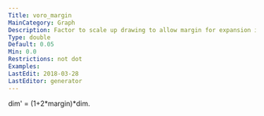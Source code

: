 ```yaml
---
Title: voro_margin
MainCategory: Graph
Description: Factor to scale up drawing to allow margin for expansion in Voronoi technique.
Type: double
Default: 0.05
Min: 0.0
Restrictions: not dot
Examples: 
LastEdit: 2018-03-28
LastEditor: generator
---
```


dim' = (1+2*margin)*dim.
